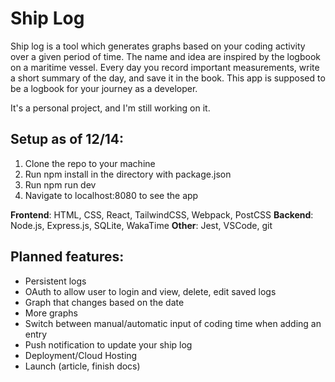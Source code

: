 # Ship Log

Ship log is a tool which generates graphs based on your coding activity over a given period of time. 
The name and idea are inspired by the logbook on a maritime vessel. Every day you record important measurements, write a short summary of the day, and save it in the book. This app is supposed to be a logbook for your journey as a developer.

It's a personal project, and I'm still working on it.

## Setup as of 12/14:
1) Clone the repo to your machine
2) Run npm install in the directory with package.json
3) Run npm run dev
4) Navigate to localhost:8080 to see the app

**Frontend**: HTML, CSS, React, TailwindCSS, Webpack, PostCSS
**Backend**: Node.js, Express.js, SQLite, WakaTime
**Other**: Jest, VSCode, git

## Planned features:
- Persistent logs
- OAuth to allow user to login and view, delete, edit saved logs
- Graph that changes based on the date
- More graphs
- Switch between manual/automatic input of coding time when adding an entry
- Push notification to update your ship log
- Deployment/Cloud Hosting
- Launch (article, finish docs)
